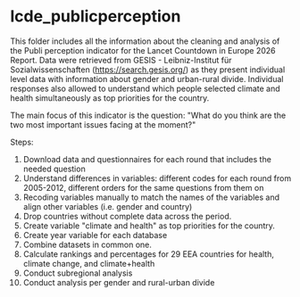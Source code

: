 # lcde_publicperception

This folder includes all the information about the cleaning and analysis of the Publi perception indicator for the Lancet Countdown in Europe 2026 Report.
Data were retrieved from GESIS - Leibniz-Institut für Sozialwissenschaften (https://search.gesis.org/) as they present individual level data with information about gender and urban-rural divide. 
Individual responses also allowed to understand which people selected climate and health simultaneously as top priorities for the country.

The main focus of this indicator is the question: "What do you think are the two most important issues facing <country> at the
moment?" 

Steps:
1) Download data and questionnaires for each round that includes the needed question
2) Understand differences in variables: different codes for each round from 2005-2012, different orders for the same questions from them on
3) Recoding variables manually to match the names of the variables and align other variables (i.e. gender and country)
4) Drop countries without complete data across the period.
5) Create variable "climate and health" as top priorities for the country.
6) Create year variable for each database
7) Combine datasets in common one.
8) Calculate rankings and percentages for 29 EEA countries for health, climate change, and climate+health
9) Conduct subregional analysis
10) Conduct analysis per gender and rural-urban divide
